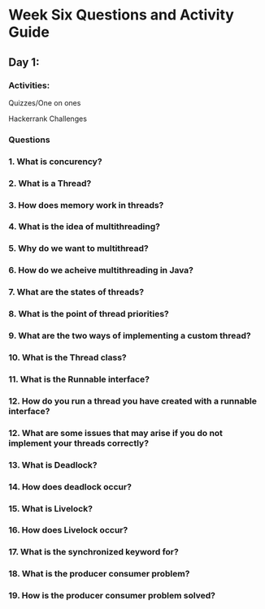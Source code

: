 # Week Six Questions and Activity Guide

## Day 1:

### Activities:

Quizzes/One on ones

Hackerrank Challenges

### Questions

### 1. What is concurency?

### 2. What is a Thread?

### 3. How does memory work in threads?

### 4. What is the idea of multithreading?

### 5. Why do we want to multithread?

### 6. How do we acheive multithreading in Java?

### 7. What are the states of threads?

### 8. What is the point of thread priorities?

### 9. What are the two ways of implementing a custom thread?

### 10. What is the Thread class?

### 11. What is the Runnable interface?

### 12. How do you run a thread you have created with a runnable interface?

### 12. What are some issues that may arise if you do not implement your threads correctly?

### 13. What is Deadlock?

### 14. How does deadlock occur?

### 15. What is Livelock?

### 16. How does Livelock occur?

### 17. What is the synchronized keyword for?

### 18. What is the producer consumer problem?

### 19. How is the producer consumer problem solved?